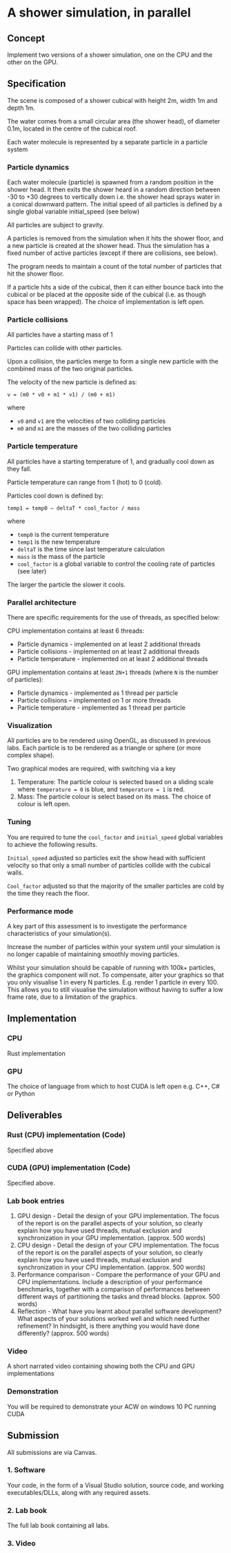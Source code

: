 # A shower simulation, in parallel

## Concept

Implement two versions of a shower simulation, one on the CPU and the other on the GPU.

## Specification

The scene is composed of a shower cubical with height 2m, width 1m and depth 1m.

The water comes from a small circular area (the shower head), of diameter 0.1m, located in the centre of the cubical roof.

Each water molecule is represented by a separate particle in a particle system

### Particle dynamics

Each water molecule (particle) is spawned from a random position in the shower head. It then exits the shower heard in a random direction between -30 to +30 degrees to vertically down i.e. the shower head sprays water in a conical downward pattern.  The initial speed of all particles is defined by a single global variable initial_speed (see below)

All particles are subject to gravity.

A particles is removed from the simulation when it hits the shower floor, and a new particle is created at the shower head.  Thus the simulation has a fixed number of active particles (except if there are collisions, see below).

The program needs to maintain a count of the total number of particles that hit the shower floor.

If a particle hits a side of the cubical, then it can either bounce back into the cubical or be placed at the opposite side of the cubical (i.e. as though space has been wrapped).  The choice of implementation is left open.

### Particle collisions

All particles have a starting mass of 1

Particles can collide with other particles.  

Upon a collision, the particles merge to form a single new particle with the combined mass of the two original particles.  

The velocity of the new particle is defined as:

`v = (m0 * v0 + m1 * v1) / (m0 + m1)`

where

- `v0` and `v1` are the velocities of two colliding particles
- `m0` and `m1` are the masses of the two colliding particles

### Particle temperature

All particles have a starting temperature of 1, and gradually cool down as they fall.

Particle temperature can range from 1 (hot) to 0 (cold).

Particles cool down is defined by:

`temp1 = temp0 – deltaT * cool_factor / mass`

where

- `temp0` is the current temperature
- `temp1` is the  new temperature
- `deltaT` is the time since last temperature calculation
- `mass` is the mass of the particle
- `cool_factor` is a global variable to control the cooling rate of particles (see later)

The larger the particle the slower it cools.

### Parallel architecture

There are specific requirements for the use of threads, as specified below:

CPU implementation contains at least 6 threads:

- Particle dynamics - implemented on at least 2 additional threads
- Particle collisions - implemented on at least 2 additional threads
- Particle temperature - implemented on at least 2 additional threads

GPU implementation contains at least `2N+1` threads (where `N` is the number of particles):

- Particle dynamics - implemented as 1 thread per particle
- Particle collisions – implemented on 1 or more threads
- Particle temperature - implemented as 1 thread per particle

### Visualization

All particles are to be rendered using OpenGL, as discussed in previous labs.  Each particle is to be rendered as a triangle or sphere (or more complex shape).

Two graphical modes are required, with switching via a key

1. Temperature: The particle colour is selected based on a sliding scale where `temperature = 0` is blue, and `temperature = 1` is red.
2. Mass: The particle colour is select based on its mass. The choice of colour is left open.

### Tuning

You are required to tune the `cool_factor` and `initial_speed` global variables to achieve the following results.

`Initial_speed` adjusted so particles exit the show head with sufficient velocity so that only a small number of particles collide with the cubical walls.

`Cool_factor` adjusted so that the majority of the smaller particles are cold by the time they reach the floor.

### Performance mode

A key part of this assessment is to investigate the performance characteristics of your simulation(s).

Increase the number of particles within your system until your simulation is no longer capable of maintaining smoothly moving particles.

Whilst your simulation should be capable of running with 100k+ particles, the graphics component will not.  To compensate, alter your graphics so that you only visualise 1 in every N particles.  E.g. render 1 particle in every 100.  This allows you to still visualise the simulation without having to suffer a low frame rate, due to a limitation of the graphics.

## Implementation

### CPU

Rust implementation

### GPU

The choice of language from which to host CUDA is left open e.g. C++, C# or Python

## Deliverables

### Rust (CPU) implementation (Code)

Specified above

### CUDA (GPU) implementation (Code)

Specified above.

### Lab book entries

1. GPU design - Detail the design of your GPU implementation.  The focus of the report is on the parallel aspects of your solution, so clearly explain how you have used threads, mutual exclusion and synchronization in your GPU implementation.  (approx. 500 words)
2. CPU design - Detail the design of your CPU implementation.  The focus of the report is on the parallel aspects of your solution, so clearly explain how you have used threads, mutual exclusion and synchronization in your CPU implementation.  (approx. 500 words)
3. Performance comparison - Compare the performance of your GPU and CPU implementations.  Include a description of your performance benchmarks, together with a comparison of performances between different ways of partitioning the tasks and thread blocks.  (approx. 500 words)
4. Reflection - What have you learnt about parallel software development?  What aspects of your solutions worked well and which need further refinement? In hindsight, is there anything you would have done differently?  (approx. 500 words)

### Video

A short narrated video containing showing both the CPU and GPU implementations

### Demonstration

You will be required to demonstrate your ACW on windows 10 PC running CUDA

## Submission

All submissions are via Canvas.

### 1. Software

Your code, in the form of a Visual Studio solution, source code, and working executables/DLLs, along with any required assets.

### 2. Lab book

The full lab book containing all labs.

### 3. Video

